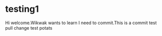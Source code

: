 # testing1
Hi welcome.Wikwak wants to learn
I need to commit.This is a commit test
pull change test
potats
